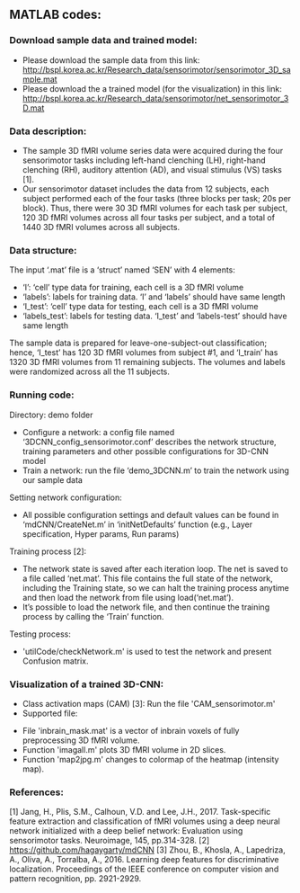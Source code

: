 ## MATLAB codes:
### Download sample data and trained model:
* Please download the sample data from this link: http://bspl.korea.ac.kr/Research_data/sensorimotor/sensorimotor_3D_sample.mat
* Please download the a trained model (for the visualization) in this link: http://bspl.korea.ac.kr/Research_data/sensorimotor/net_sensorimotor_3D.mat

### Data description:
* The sample 3D fMRI volume series data were acquired during the four sensorimotor tasks including left-hand clenching (LH), right-hand clenching (RH), auditory attention (AD), and visual stimulus (VS) tasks [1].
* Our sensorimotor dataset includes the data from 12 subjects, each subject performed each of the four tasks (three blocks per task; 20s per block). Thus, there were 30 3D fMRI volumes for each task per subject, 120 3D fMRI volumes across all four tasks per subject, and a total of 1440 3D fMRI volumes across all subjects.

### Data structure: 
The input ‘.mat’ file is a ‘struct’ named ‘SEN’ with 4 elements:
- ‘I’: ‘cell’ type data for training, each cell is a 3D fMRI volume
- ‘labels’: labels for training data. ‘I’ and ‘labels’ should have same length
- ‘I_test’: ‘cell’ type data for testing, each cell is a 3D fMRI volume
- ‘labels_test’: labels for testing data. ‘I_test’ and ‘labels-test’ should have same length

The sample data is prepared for leave-one-subject-out classification; hence, ‘I_test’ has 120 3D fMRI volumes from subject #1, and ‘I_train’ has 1320 3D fMRI volumes from 11 remaining subjects. The volumes and labels were randomized across all the 11 subjects.

### Running code:
Directory: demo folder
* Configure a network: a config file named ‘3DCNN_config_sensorimotor.conf’ describes the network structure, training parameters and other possible configurations for 3D-CNN model
* Train a network: run the file ‘demo_3DCNN.m’ to train the network using our sample data

Setting network configuration:
* All possible configuration settings and default values can be found in ‘mdCNN/CreateNet.m’ in ‘initNetDefaults’ function (e.g., Layer specification, Hyper params, Run params)

Training process [2]:
* The network state is saved after each iteration loop. The net is saved to a file called ‘net.mat’. This file contains the full state of the network, including the Training state, so we can halt the training process anytime and then load the network from file using load(‘net.mat’).
* It’s possible to load the network file, and then continue the training process by calling the ‘Train’ function.

Testing process: 
* 'utilCode/checkNetwork.m' is used to test the network and present Confusion matrix.

### Visualization of a trained 3D-CNN:
* Class activation maps (CAM) [3]: Run the file 'CAM_sensorimotor.m'
* Supported file:
- File 'inbrain_mask.mat' is a vector of inbrain voxels of fully preprocessing 3D fMRI volume.
- Function 'imagall.m' plots 3D fMRI volume in 2D slices.
- Function 'map2jpg.m' changes to colormap of the heatmap (intensity map). 

### References:
[1] Jang, H., Plis, S.M., Calhoun, V.D. and Lee, J.H., 2017. Task-specific feature extraction and classification of fMRI volumes using a deep neural network initialized with a deep belief network: Evaluation using sensorimotor tasks. Neuroimage, 145, pp.314-328.
[2] https://github.com/hagaygarty/mdCNN
[3] Zhou, B., Khosla, A., Lapedriza, A., Oliva, A., Torralba, A., 2016. Learning deep features for discriminative localization. Proceedings of the IEEE conference on computer vision and pattern recognition, pp. 2921-2929.
